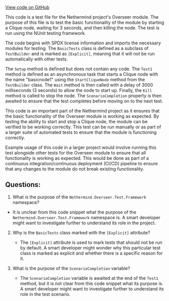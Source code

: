 [View code on GitHub](https://github.com/NethermindEth/nethermind/src/Nethermind/Nethermind.Overseer.Test/BasicTests.cs)

This code is a test file for the Nethermind project's Overseer module. The purpose of this file is to test the basic functionality of the module by starting a Clique node, waiting for 3 seconds, and then killing the node. The test is run using the NUnit testing framework.

The code begins with SPDX license information and imports the necessary modules for testing. The `BasicTests` class is defined as a subclass of `TestBuilder` and is marked as `[Explicit]`, meaning that it will not be run automatically with other tests. 

The `Setup` method is defined but does not contain any code. The `Test1` method is defined as an asynchronous task that starts a Clique node with the name "basicnode1" using the `StartCliqueNode` method from the `TestBuilder` class. The `Wait` method is then called with a delay of 3000 milliseconds (3 seconds) to allow the node to start up. Finally, the `Kill` method is called to stop the node. The `ScenarioCompletion` property is then awaited to ensure that the test completes before moving on to the next test.

This code is an important part of the Nethermind project as it ensures that the basic functionality of the Overseer module is working as expected. By testing the ability to start and stop a Clique node, the module can be verified to be working correctly. This test can be run manually or as part of a larger suite of automated tests to ensure that the module is functioning correctly. 

Example usage of this code in a larger project would involve running this test alongside other tests for the Overseer module to ensure that all functionality is working as expected. This would be done as part of a continuous integration/continuous deployment (CI/CD) pipeline to ensure that any changes to the module do not break existing functionality.
## Questions: 
 1. What is the purpose of the `Nethermind.Overseer.Test.Framework` namespace?
   - It is unclear from this code snippet what the purpose of the `Nethermind.Overseer.Test.Framework` namespace is. A smart developer might want to investigate further to understand its role in the project.

2. Why is the `BasicTests` class marked with the `[Explicit]` attribute?
   - The `[Explicit]` attribute is used to mark tests that should not be run by default. A smart developer might wonder why this particular test class is marked as explicit and whether there is a specific reason for it.

3. What is the purpose of the `ScenarioCompletion` variable?
   - The `ScenarioCompletion` variable is awaited at the end of the `Test1` method, but it is not clear from this code snippet what its purpose is. A smart developer might want to investigate further to understand its role in the test scenario.